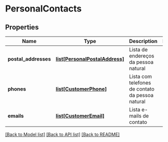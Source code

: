 # PersonalContacts

## Properties
Name | Type | Description | Notes
------------ | ------------- | ------------- | -------------
**postal_addresses** | [**list[PersonalPostalAddress]**](PersonalPostalAddress.md) | Lista de endereços da pessoa natural | 
**phones** | [**list[CustomerPhone]**](CustomerPhone.md) | Lista com telefones de contato da pessoa natural | 
**emails** | [**list[CustomerEmail]**](CustomerEmail.md) | Lista e-mails de contato | 

[[Back to Model list]](../README.md#documentation-for-models) [[Back to API list]](../README.md#documentation-for-api-endpoints) [[Back to README]](../README.md)

